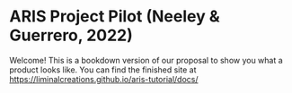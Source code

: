 # ARIS Project Pilot (Neeley & Guerrero, 2022)

Welcome! This is a bookdown version of our proposal to show you what a product looks like. 
You can find the finished site at https://liminalcreations.github.io/aris-tutorial/docs/
